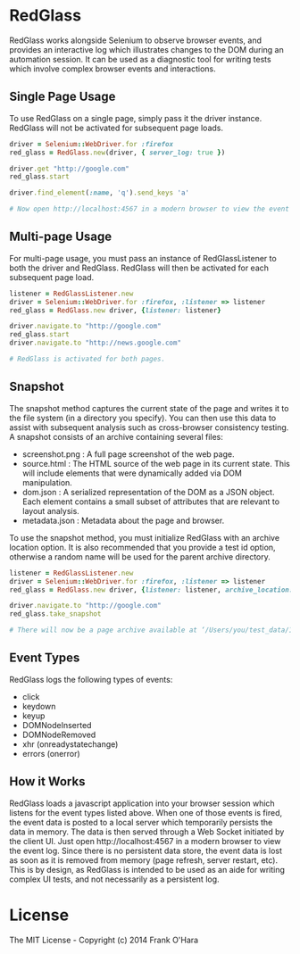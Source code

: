 # RedGlass

RedGlass works alongside Selenium to observe browser events, and provides an interactive log which illustrates changes to the DOM during an automation session.  It can be used as a diagnostic tool for writing tests which involve complex browser events and interactions.

## Single Page Usage

To use RedGlass on a single page, simply pass it the driver instance. RedGlass will not be activated for subsequent page loads.

```ruby
driver = Selenium::WebDriver.for :firefox
red_glass = RedGlass.new(driver, { server_log: true })

driver.get "http://google.com"
red_glass.start

driver.find_element(:name, 'q').send_keys 'a'

# Now open http://localhost:4567 in a modern browser to view the event log.
```

## Multi-page Usage

For multi-page usage, you must pass an instance of RedGlassListener to both the driver and RedGlass. RedGlass will then be activated for each subsequent page load.

``` ruby
listener = RedGlassListener.new
driver = Selenium::WebDriver.for :firefox, :listener => listener
red_glass = RedGlass.new driver, {listener: listener}

driver.navigate.to "http://google.com"
red_glass.start
driver.navigate.to "http://news.google.com"

# RedGlass is activated for both pages.
```

## Snapshot

The snapshot method captures the current state of the page and writes it to the file system (in a directory you specify).  You can then use this data to assist with subsequent analysis such as cross-browser consistency testing.  A snapshot consists of an archive containing several files:

* screenshot.png : A full page screenshot of the web page.
* source.html : The HTML source of the web page in its current state.  This will include elements that were dynamically added via DOM manipulation.
* dom.json : A serialized representation of the DOM as a JSON object.  Each element contains a small subset of attributes that are relevant to layout analysis.
* metadata.json : Metadata about the page and browser.

To use the snapshot method, you must initialize RedGlass with an archive location option.  It is also recommended that you provide a test id option, otherwise a random name will be used for the parent archive directory.

```ruby
listener = RedGlassListener.new
driver = Selenium::WebDriver.for :firefox, :listener => listener
red_glass = RedGlass.new driver, {listener: listener, archive_location: ‘/Users/you/test_data’, test_id: 1}

driver.navigate.to "http://google.com"
red_glass.take_snapshot

# There will now be a page archive available at ‘/Users/you/test_data/1’.
```

## Event Types

RedGlass logs the following types of events:

* click
* keydown
* keyup
* DOMNodeInserted
* DOMNodeRemoved
* xhr (onreadystatechange)
* errors (onerror)

## How it Works

RedGlass loads a javascript application into your browser session which listens for the event types listed above.  When one of those events is fired, the event data is posted to a local server which temporarily persists the data in memory.  The data is then served through
a Web Socket initiated by the client UI.  Just open http://localhost:4567 in a modern browser to view the event log.  Since there is no persistent data store, the event data is lost as soon as it is removed from memory (page refresh, server restart, etc).  This is by design, as RedGlass is intended to be used
as an aide for writing complex UI tests, and not necessarily as a persistent log.

# License

The MIT License - Copyright (c) 2014 Frank O'Hara